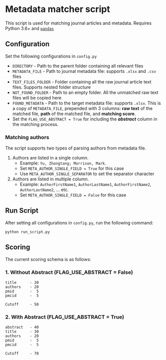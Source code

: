 # Metadata matcher script

This script is used for matching journal articles and metadata. Requires Python 3.6+ and [`pandas`](https://pypi.org/project/pandas/)

## Configuration

Set the following configurations in `config.py`

* `DIRECTORY` - Path to the parent folder containing all relevant files
* `METADATA_FILE` - Path to journal metadata file: supports `.xlsx` and `.csv` files
* `TEXT_FILES_FOLDER` - Folder containing all the raw journal article text files. Supports nested folder structure
* `NOT_FOUND_FOLDER` - Path to an empty folder. All the unmatched raw text files will be copied here
* `FOUND_METADATA` - Path to the target metadata file: supports `.xlsx`. This is a copy of `METADATA_FILE`, prepended with 3 columns: **raw text** of the matched file, **path** of the matched file, and **matching score**.
* Set the `FLAG_USE_ABSTRACT = True` for including the ***abstract*** column in the matching process.

### Matching authors

The script supports two types of parsing authors from metadata file. 

1. Authors are listed in a single column. 
    * Example: `Yu, Zhongtang; Morrison, Mark`.
    * Set `META_AUTHOR_SINGLE_FIELD = True` for this case
    * Use `META_AUTHOR_SINGLE_SEPARATOR` to set the separator character
2. Authors are listed in multiple column.
    * Example: `AuthorFirstName1`, `AuthorLastName1`, `AuthorFirstName2`, `AuthorLastName2`, ... etc.
    * Set `META_AUTHOR_SINGLE_FIELD = False` for this case

## Run Script

After setting all configurations in `config.py`, run the following command:

```
python run_script.py
```

## Scoring

The current scoring schema is as follows:

### 1. Without Abstract (FLAG_USE_ABSTRACT = False)

```
title      - 30
authors    - 20
pmid       -  5
pmcid      -  5

Cutoff     - 50
```

### 2. With Abstract (FLAG_USE_ABSTRACT = True)

```
abstract   - 40
title      - 30
authors    - 20
pmid       -  5
pmcid      -  5

Cutoff     - 70
```